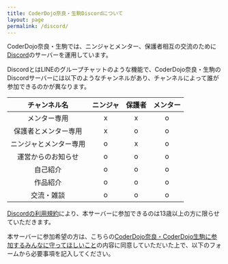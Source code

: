 ```yaml
---
title: CoderDojo奈良・生駒Discordについて
layout: page
permalink: /discord/
---
```

CoderDojo奈良・生駒では、ニンジャとメンター、保護者相互の交流のために[Discord](https://discord.com/)のサーバーを運用しています。

DiscordとはLINEのグループチャットのような機能で、CoderDojo奈良・生駒のDiscordサーバーには以下のようなチャンネルがあり、チャンネルによって誰が参加できるのかが異なります。

|チャンネル名|ニンジャ|保護者|メンター|
|:--:|:--:|:--:|:--:|
|メンター専用|x|x|o|
|保護者とメンター専用|x|o|o|
|ニンジャとメンター専用|o|x|o|
|運営からのお知らせ|o|o|o|
|自己紹介|o|o|o|
|作品紹介|o|o|o|
|交流・雑談|o|o|o|

[Discordの利用規約](https://discord.com/terms)により、本サーバーに参加できるのは13歳以上の方に限らせていただきます。

本サーバーに参加希望の方は、こちらの[CoderDojo奈良・CoderDojo生駒に参加するみんなに守ってほしいこと](https://github.com/coderdojo-nara-ikoma/coderdojo-nara-ikoma.github.io/blob/master/static/code_of_conduct.md)の内容に同意していただいた上で、以下のフォームから必要事項を記入してください。